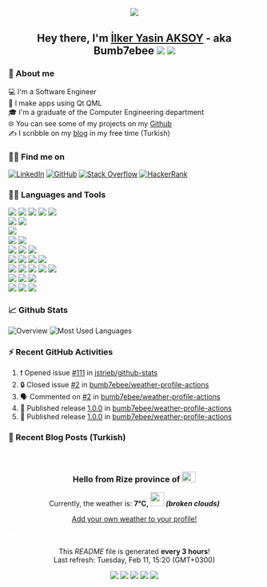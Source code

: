 <p align="center"><img src="assets/images/bumblebee/1.gif"/></p>

<h2 align="center">Hey there, I'm <a href="https://ilkeraksoy.dev/">İlker Yasin AKSOY</a> - aka Bumb7ebee <img width="28" src="https://media.giphy.com/media/hvRJCLFzcasrR4ia7z/giphy.gif"> <img width="28" src="https://emojis.slackmojis.com/emojis/images/1643514443/4246/blob-sunglasses.gif"/></h2>

### 📖 About me
💻 I'm a Software Engineer  
📱 I make apps using Qt QML  
🎓 I'm a graduate of the Computer Engineering department  
🌐 You can see some of my projects on my [Github](https://github.com/bumb7ebee)  
✍️ I scribble on my [blog](https://ilkeraksoy.dev/) in my free time (Turkish)

### 🙋‍♂️ Find me on
<p align="left">
  <a href="https://www.linkedin.com/in/ilkeryasinaksoy/"><img alt="LinkedIn" title="LinkedIn" src="https://img.shields.io/badge/-linkedin-0a66c2?style=for-the-badge&logo=linkedin&logoColor=white"/></a>
  <a href="https://github.com/bumb7ebee"><img alt="GitHub" title="GitHub" src="https://img.shields.io/badge/-github-1f2429?style=for-the-badge&logo=github&logoColor=white"/></a>
  <a href="https://stackoverflow.com/users/7497839/bumb7ebee"><img alt="Stack Overflow" title="Stack Overflow" src="https://img.shields.io/badge/-stackoverflow-f58225?style=for-the-badge&logo=stackoverflow&logoColor=white"/></a>
  <a href="https://www.hackerrank.com/profile/Bumb7ebee"><img alt="HackerRank" title="HackerRank" src="https://img.shields.io/badge/-hackerrank-3a434f?style=for-the-badge&logo=hackerrank&logoColor=white"/></a>
</p>

### 👨‍💻 Languages and Tools
<picture>
  <source media="(prefers-color-scheme: dark)" srcset="https://skillicons.dev/icons?i=c&theme=dark"/>
  <source media="(prefers-color-scheme: light)" srcset="https://skillicons.dev/icons?i=c&theme=light"/>
  <img src="https://skillicons.dev/icons?i=c&theme=light"/>
</picture>
<picture>
  <source media="(prefers-color-scheme: dark)" srcset="https://skillicons.dev/icons?i=cpp&theme=dark"/>
  <source media="(prefers-color-scheme: light)" srcset="https://skillicons.dev/icons?i=cpp&theme=light"/>
  <img src="https://skillicons.dev/icons?i=cpp&theme=light"/>
</picture>
<picture>
  <source media="(prefers-color-scheme: dark)" srcset="https://skillicons.dev/icons?i=qt&theme=dark"/>
  <source media="(prefers-color-scheme: light)" srcset="https://skillicons.dev/icons?i=qt&theme=light"/>
  <img src="https://skillicons.dev/icons?i=qt&theme=light"/>
</picture>
<picture>
  <source media="(prefers-color-scheme: dark)" srcset="https://skillicons.dev/icons?i=opencv&theme=dark"/>
  <source media="(prefers-color-scheme: light)" srcset="https://skillicons.dev/icons?i=opencv&theme=light"/>
  <img src="https://skillicons.dev/icons?i=opencv&theme=light"/>
</picture>
<picture>
  <source media="(prefers-color-scheme: dark)" srcset="https://skillicons.dev/icons?i=cmake&theme=dark"/>
  <source media="(prefers-color-scheme: light)" srcset="https://skillicons.dev/icons?i=cmake&theme=light"/>
  <img src="https://skillicons.dev/icons?i=cmake&theme=light"/>
</picture>

<br>

<picture>
  <source media="(prefers-color-scheme: dark)" srcset="https://skillicons.dev/icons?i=py&theme=dark"/>
  <source media="(prefers-color-scheme: light)" srcset="https://skillicons.dev/icons?i=py&theme=light"/>
  <img src="https://skillicons.dev/icons?i=py&theme=light"/>
</picture>
<picture>
  <source media="(prefers-color-scheme: dark)" srcset="https://skillicons.dev/icons?i=django&theme=dark"/>
  <source media="(prefers-color-scheme: light)" srcset="https://skillicons.dev/icons?i=django&theme=light"/>
  <img src="https://skillicons.dev/icons?i=django&theme=light"/>
</picture>

<br>

<picture>
  <source media="(prefers-color-scheme: dark)" srcset="https://skillicons.dev/icons?i=bash&theme=dark"/>
  <source media="(prefers-color-scheme: light)" srcset="https://skillicons.dev/icons?i=bash&theme=light"/>
  <img src="https://skillicons.dev/icons?i=bash&theme=light"/>
</picture>

<br>

<picture>
  <source media="(prefers-color-scheme: dark)" srcset="https://skillicons.dev/icons?i=arduino&theme=dark"/>
  <source media="(prefers-color-scheme: light)" srcset="https://skillicons.dev/icons?i=arduino&theme=light"/>
  <img src="https://skillicons.dev/icons?i=arduino&theme=light"/>
</picture>
<picture>
  <source media="(prefers-color-scheme: dark)" srcset="https://skillicons.dev/icons?i=raspberrypi&theme=dark"/>
  <source media="(prefers-color-scheme: light)" srcset="https://skillicons.dev/icons?i=raspberrypi&theme=light"/>
  <img src="https://skillicons.dev/icons?i=raspberrypi&theme=light"/>
</picture>

<br>

<picture>
  <source media="(prefers-color-scheme: dark)" srcset="https://skillicons.dev/icons?i=git&theme=dark"/>
  <source media="(prefers-color-scheme: light)" srcset="https://skillicons.dev/icons?i=git&theme=light"/>
  <img src="https://skillicons.dev/icons?i=git&theme=light"/>
</picture>
<picture>
  <source media="(prefers-color-scheme: dark)" srcset="https://skillicons.dev/icons?i=github&theme=dark"/>
  <source media="(prefers-color-scheme: light)" srcset="https://skillicons.dev/icons?i=github&theme=light"/>
  <img src="https://skillicons.dev/icons?i=github&theme=light"/>
</picture>
<picture>
  <source media="(prefers-color-scheme: dark)" srcset="https://skillicons.dev/icons?i=bitbucket&theme=dark"/>
  <source media="(prefers-color-scheme: light)" srcset="https://skillicons.dev/icons?i=bitbucket&theme=light"/>
  <img src="https://skillicons.dev/icons?i=bitbucket&theme=light"/>
</picture>

<br>

<picture>
  <source media="(prefers-color-scheme: dark)" srcset="https://skillicons.dev/icons?i=visualstudio&theme=dark"/>
  <source media="(prefers-color-scheme: light)" srcset="https://skillicons.dev/icons?i=visualstudio&theme=light"/>
  <img src="https://skillicons.dev/icons?i=visualstudio&theme=light"/>
</picture>
<picture>
  <source media="(prefers-color-scheme: dark)" srcset="https://skillicons.dev/icons?i=vscode&theme=dark"/>
  <source media="(prefers-color-scheme: light)" srcset="https://skillicons.dev/icons?i=vscode&theme=light"/>
  <img src="https://skillicons.dev/icons?i=vscode&theme=light"/>
</picture>
<picture>
  <source media="(prefers-color-scheme: dark)" srcset="https://skillicons.dev/icons?i=vscodium&theme=dark"/>
  <source media="(prefers-color-scheme: light)" srcset="https://skillicons.dev/icons?i=vscodium&theme=light"/>
  <img src="https://skillicons.dev/icons?i=vscodium&theme=light"/>
</picture>
<picture>
  <source media="(prefers-color-scheme: dark)" srcset="https://skillicons.dev/icons?i=sublime&theme=dark"/>
  <source media="(prefers-color-scheme: light)" srcset="https://skillicons.dev/icons?i=sublime&theme=light"/>
  <img src="https://skillicons.dev/icons?i=sublime&theme=light"/>
</picture>

<br>

<picture>
  <source media="(prefers-color-scheme: dark)" srcset="https://skillicons.dev/icons?i=html&theme=dark"/>
  <source media="(prefers-color-scheme: light)" srcset="https://skillicons.dev/icons?i=html&theme=light"/>
  <img src="https://skillicons.dev/icons?i=html&theme=light"/>
</picture>
<picture>
  <source media="(prefers-color-scheme: dark)" srcset="https://skillicons.dev/icons?i=css&theme=dark"/>
  <source media="(prefers-color-scheme: light)" srcset="https://skillicons.dev/icons?i=css&theme=light"/>
  <img src="https://skillicons.dev/icons?i=css&theme=light"/>
</picture>
<picture>
  <source media="(prefers-color-scheme: dark)" srcset="https://skillicons.dev/icons?i=js&theme=dark"/>
  <source media="(prefers-color-scheme: light)" srcset="https://skillicons.dev/icons?i=js&theme=light"/>
  <img src="https://skillicons.dev/icons?i=js&theme=light"/>
</picture>
<picture>
  <source media="(prefers-color-scheme: dark)" srcset="https://skillicons.dev/icons?i=nodejs&theme=dark"/>
  <source media="(prefers-color-scheme: light)" srcset="https://skillicons.dev/icons?i=nodejs&theme=light"/>
  <img src="https://skillicons.dev/icons?i=nodejs&theme=light"/>
</picture>
<picture>
  <source media="(prefers-color-scheme: dark)" srcset="https://skillicons.dev/icons?i=postman&theme=dark"/>
  <source media="(prefers-color-scheme: light)" srcset="https://skillicons.dev/icons?i=postman&theme=light"/>
  <img src="https://skillicons.dev/icons?i=postman&theme=light"/>
</picture>

<br>

<picture>
  <source media="(prefers-color-scheme: dark)" srcset="https://skillicons.dev/icons?i=md&theme=dark"/>
  <source media="(prefers-color-scheme: light)" srcset="https://skillicons.dev/icons?i=md&theme=light"/>
  <img src="https://skillicons.dev/icons?i=md&theme=light"/>
</picture>
<picture>
  <source media="(prefers-color-scheme: dark)" srcset="https://skillicons.dev/icons?i=notion&theme=dark"/>
  <source media="(prefers-color-scheme: light)" srcset="https://skillicons.dev/icons?i=notion&theme=light"/>
  <img src="https://skillicons.dev/icons?i=notion&theme=light"/>
</picture>
<picture>
  <source media="(prefers-color-scheme: dark)" srcset="https://skillicons.dev/icons?i=replit&theme=dark"/>
  <source media="(prefers-color-scheme: light)" srcset="https://skillicons.dev/icons?i=replit&theme=light"/>
  <img src="https://skillicons.dev/icons?i=replit&theme=light"/>
</picture>

<br>

<picture>
  <source media="(prefers-color-scheme: dark)" srcset="https://skillicons.dev/icons?i=linux&theme=dark"/>
  <source media="(prefers-color-scheme: light)" srcset="https://skillicons.dev/icons?i=linux&theme=light"/>
  <img src="https://skillicons.dev/icons?i=linux&theme=light"/>
</picture>
<picture>
  <source media="(prefers-color-scheme: dark)" srcset="https://skillicons.dev/icons?i=ubuntu&theme=dark"/>
  <source media="(prefers-color-scheme: light)" srcset="https://skillicons.dev/icons?i=ubuntu&theme=light"/>
  <img src="https://skillicons.dev/icons?i=ubuntu&theme=light"/>
</picture>
<picture>
  <source media="(prefers-color-scheme: dark)" srcset="https://skillicons.dev/icons?i=windows&theme=dark"/>
  <source media="(prefers-color-scheme: light)" srcset="https://skillicons.dev/icons?i=windows&theme=light"/>
  <img src="https://skillicons.dev/icons?i=windows&theme=light"/>
</picture>

### 📈 Github Stats
![Overview](https://github-readme-stats.vercel.app/api?username=bumb7ebee&theme=transparent&hide_border=true&show_icons=true&hide_rank=true)
![Most Used Languages](https://github-readme-stats.vercel.app/api/top-langs/?username=bumb7ebee&layout=compact&theme=transparent&hide_border=true&size_weight=0.5&count_weight=0.5&langs_count=8&card_width=320)

### ⚡ Recent GitHub Activities
<!--START_SECTION:activity-->
1. ❗ Opened issue [#111](https://github.com/jstrieb/github-stats/issues/111) in [jstrieb/github-stats](https://github.com/jstrieb/github-stats)
2. 🔒 Closed issue [#2](https://github.com/bumb7ebee/weather-profile-actions/issues/2) in [bumb7ebee/weather-profile-actions](https://github.com/bumb7ebee/weather-profile-actions)
3. 🗣 Commented on [#2](https://github.com/bumb7ebee/weather-profile-actions/issues/2#issuecomment-2143345730) in [bumb7ebee/weather-profile-actions](https://github.com/bumb7ebee/weather-profile-actions)
4. 🚀 Published release [1.0.0](https://github.com/bumb7ebee/weather-profile-actions/releases/tag/1.0.0) in [bumb7ebee/weather-profile-actions](https://github.com/bumb7ebee/weather-profile-actions)
5. 🚀 Published release [1.0.0](https://github.com/bumb7ebee/weather-profile-actions/releases/tag/1.0.0) in [bumb7ebee/weather-profile-actions](https://github.com/bumb7ebee/weather-profile-actions)
<!--END_SECTION:activity-->

### 📗 Recent Blog Posts (Turkish)
<!-- BLOG-POST-LIST:START -->
<!-- BLOG-POST-LIST:END -->

<p align="center"><img src="assets/images/fading-line.gif"/></p>

<!-- WEATHER:START -->
<h3 align="center">Hello from Rize province of <img src="https://flagicons.lipis.dev/flags/4x3/tr.svg" width="28" height="21"/></h3>
<p align="center">Currently, the weather is: <b>7°C, <img src="https://openweathermap.org/img/wn/04n.png" width="28" height="28"> <i>(broken clouds)</i></b></p>
<!-- WEATHER:END -->
<p align="center"><a href="https://github.com/bumb7ebee/weather-profile-actions">Add your own weather to your profile!</a></p>

<p align="center"><img src="assets/images/fading-line.gif"/></p>

<!-- TIME:START -->
<p align="center">This <i>README</i> file is generated <b>every 3 hours</b>!<br>Last refresh: Tuesday, Feb 11, 15:20 (GMT+0300)</p>
<!-- TIME:END -->
<p align="center">
  <img src="https://img.shields.io/github/actions/workflow/status/bumb7ebee/bumb7ebee/build.yml?style=flat-square&label=README Build">
  <img src="https://img.shields.io/github/last-commit/bumb7ebee/bumb7ebee/main?style=flat-square&label=Last%20Update">
  <img src="https://komarev.com/ghpvc/?username=bumb7ebee&style=flat-square&label=Profile+Views&abbreviated=true">
  <img src="https://img.shields.io/github/forks/bumb7ebee/bumb7ebee?style=flat-square&label=Forks">
  <img src="https://img.shields.io/github/stars/bumb7ebee/bumb7ebee?style=flat-square&label=Stars">
</p>
